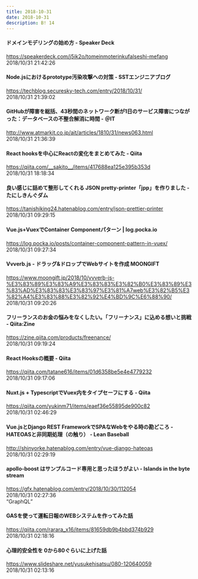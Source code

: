 ```yaml
---
title: 2018-10-31
date: 2018-10-31
description: B! 14
---
```


#### ドメインモデリングの始め方 - Speaker Deck
https://speakerdeck.com/j5ik2o/tomeinmoterinkufalseshi-mefang<br>
2018/10/31 21:42:26<br>


#### Node.jsにおけるprototype汚染攻撃への対策 - SSTエンジニアブログ
https://techblog.securesky-tech.com/entry/2018/10/31/<br>
2018/10/31 21:39:02<br>


####  GitHubが障害を総括、43秒間のネットワーク断が1日のサービス障害につながった：データベースの不整合解消に時間 - ＠IT
http://www.atmarkit.co.jp/ait/articles/1810/31/news063.html<br>
2018/10/31 21:36:39<br>


#### React hooksを中心にReactの変化をまとめてみた - Qiita
https://qiita.com/__sakito__/items/417688ea125e395b353d<br>
2018/10/31 18:18:34<br>


#### 良い感じに詰めて整形してくれる JSON pretty-printer「jpp」を作りました - たにしきんぐダム
https://tanishiking24.hatenablog.com/entry/json-prettier-printer<br>
2018/10/31 09:29:15<br>


#### Vue.js+VuexでContainer Componentパターン | log.pocka.io
https://log.pocka.io/posts/container-component-pattern-in-vuex/<br>
2018/10/31 09:27:34<br>


#### Vvverb.js - ドラッグ&ドロップでWebサイトを作成 MOONGIFT
https://www.moongift.jp/2018/10/vvverb-js-%E3%83%89%E3%83%A9%E3%83%83%E3%82%B0%E3%83%89%E3%83%AD%E3%83%83%E3%83%97%E3%81%A7web%E3%82%B5%E3%82%A4%E3%83%88%E3%82%92%E4%BD%9C%E6%88%90/<br>
2018/10/31 09:20:26<br>


#### フリーランスのお金の悩みをなくしたい。「フリーナンス」に込める想いと挑戦 - Qiita:Zine
https://zine.qiita.com/products/freenance/<br>
2018/10/31 09:19:24<br>


#### React Hooksの概要 - Qiita
https://qiita.com/tatane616/items/01d6358be5e4e4779232<br>
2018/10/31 09:17:06<br>


#### Nuxt.js + TypescriptでVuex内をタイプセーフにする - Qiita
https://qiita.com/yukinm71/items/eaef36e55895de900c82<br>
2018/10/31 02:46:29<br>


#### Vue.jsとDjango REST FrameworkでSPAなWebをやる時の勘どころ - HATEOASと非同期処理（の触り） - Lean Baseball
http://shinyorke.hatenablog.com/entry/vue-django-hateoas<br>
2018/10/31 02:29:19<br>


#### apollo-boost はサンプルコード専用と思ったほうがよい - Islands in the byte stream
https://gfx.hatenablog.com/entry/2018/10/30/112054<br>
2018/10/31 02:27:36<br>
“GraphQL”


#### GASを使って運転日報のWEBシステムを作ってみた話
https://qiita.com/rarara_x16/items/81659db9b4bbd374b929<br>
2018/10/31 02:18:16<br>


#### 心理的安全性を 0から80ぐらいに上げた話
https://www.slideshare.net/yusukehisatsu/080-120640059<br>
2018/10/31 02:13:16<br>


